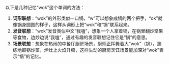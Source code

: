 以下是几种记忆“wok”这个单词的方法：
1. **词形联想**：“wok”的外形类似一口锅，“w”可以想象成锅的两个把手，“ok”就像锅身圆圆的样子，这样从词形上把“wok”和“锅”联系起来。
2. **发音联想**：“wok”发音类似中文“我嗑”，想象一个人拿着锅，在锅里翻炒坚果等食物，边炒边说“我嗑”，通过有趣的发音联想记住它是“锅”的意思。 
3. **场景联想**：想象在热闹的中餐厅厨房场景，厨师正挥舞着大“wok”（锅），熟练地颠锅炒菜，炉灶上火焰升腾，这样生动的厨房烹饪场景能加深对“wok”表示“锅”的记忆。 